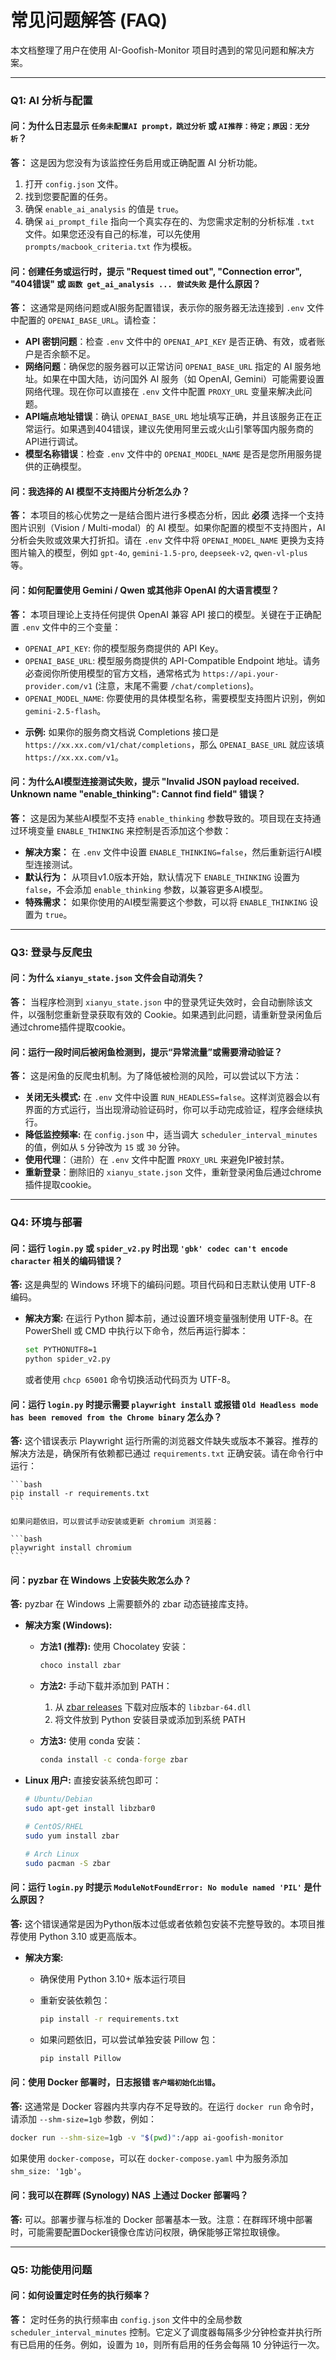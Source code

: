 # 常见问题解答 (FAQ)

本文档整理了用户在使用 AI-Goofish-Monitor 项目时遇到的常见问题和解决方案。 

---

### **Q1: AI 分析与配置**

#### 问：为什么日志显示 `任务未配置AI prompt，跳过分析` 或 `AI推荐：待定；原因：无分析`？

**答：** 这是因为您没有为该监控任务启用或正确配置 AI 分析功能。

1.  打开 `config.json` 文件。
2.  找到您要配置的任务。
3.  确保 `enable_ai_analysis` 的值是 `true`。
4.  确保 `ai_prompt_file` 指向一个真实存在的、为您需求定制的分析标准 `.txt` 文件。如果您还没有自己的标准，可以先使用 `prompts/macbook_criteria.txt` 作为模板。

#### 问：创建任务或运行时，提示 "Request timed out", "Connection error", "404错误" 或 `函数 get_ai_analysis ... 尝试失败` 是什么原因？

**答：** 这通常是网络问题或AI服务配置错误，表示你的服务器无法连接到 `.env` 文件中配置的 `OPENAI_BASE_URL`。请检查：
*   **API 密钥问题**：检查 `.env` 文件中的 `OPENAI_API_KEY` 是否正确、有效，或者账户是否余额不足。
*   **网络问题**：确保您的服务器可以正常访问 `OPENAI_BASE_URL` 指定的 AI 服务地址。如果在中国大陆，访问国外 AI 服务（如 OpenAI, Gemini）可能需要设置网络代理。现在你可以直接在 `.env` 文件中配置 `PROXY_URL` 变量来解决此问题。
*   **API端点地址错误**：确认 `OPENAI_BASE_URL` 地址填写正确，并且该服务正在正常运行。如果遇到404错误，建议先使用阿里云或火山引擎等国内服务商的API进行调试。
*   **模型名称错误**：检查 `.env` 文件中的 `OPENAI_MODEL_NAME` 是否是您所用服务提供的正确模型。

#### 问：我选择的 AI 模型不支持图片分析怎么办？

**答：** 本项目的核心优势之一是结合图片进行多模态分析，因此 **必须** 选择一个支持图片识别（Vision / Multi-modal）的 AI 模型。如果你配置的模型不支持图片，AI 分析会失败或效果大打折扣。请在 `.env` 文件中将 `OPENAI_MODEL_NAME` 更换为支持图片输入的模型，例如 `gpt-4o`, `gemini-1.5-pro`, `deepseek-v2`, `qwen-vl-plus` 等。

#### 问：如何配置使用 Gemini / Qwen 或其他非 OpenAI 的大语言模型？

**答：** 本项目理论上支持任何提供 OpenAI 兼容 API 接口的模型。关键在于正确配置 `.env` 文件中的三个变量：
*   `OPENAI_API_KEY`: 你的模型服务商提供的 API Key。
*   `OPENAI_BASE_URL`: 模型服务商提供的 API-Compatible Endpoint 地址。请务必查阅你所使用模型的官方文档，通常格式为 `https://api.your-provider.com/v1` (注意，末尾不需要 `/chat/completions`)。
*   `OPENAI_MODEL_NAME`: 你要使用的具体模型名称，需要模型支持图片识别，例如 `gemini-2.5-flash`。
- **示例:** 如果你的服务商文档说 Completions 接口是 `https://xx.xx.com/v1/chat/completions`，那么 `OPENAI_BASE_URL` 就应该填 `https://xx.xx.com/v1`。

#### 问：为什么AI模型连接测试失败，提示 "Invalid JSON payload received. Unknown name "enable_thinking": Cannot find field" 错误？

**答：** 这是因为某些AI模型不支持 `enable_thinking` 参数导致的。项目现在支持通过环境变量 `ENABLE_THINKING` 来控制是否添加这个参数：

*   **解决方案：** 在 `.env` 文件中设置 `ENABLE_THINKING=false`，然后重新运行AI模型连接测试。
*   **默认行为：** 从项目v1.0版本开始，默认情况下 `ENABLE_THINKING` 设置为 `false`，不会添加 `enable_thinking` 参数，以兼容更多AI模型。
*   **特殊需求：** 如果你使用的AI模型需要这个参数，可以将 `ENABLE_THINKING` 设置为 `true`。

---

### **Q3: 登录与反爬虫**

#### 问：为什么 `xianyu_state.json` 文件会自动消失？

**答：** 当程序检测到 `xianyu_state.json` 中的登录凭证失效时，会自动删除该文件，以强制您重新登录获取有效的 Cookie。如果遇到此问题，请重新登录闲鱼后通过chrome插件提取cookie。

#### 问：运行一段时间后被闲鱼检测到，提示“异常流量”或需要滑动验证？

**答：** 这是闲鱼的反爬虫机制。为了降低被检测的风险，可以尝试以下方法：
*   **关闭无头模式:** 在 `.env` 文件中设置 `RUN_HEADLESS=false`。这样浏览器会以有界面的方式运行，当出现滑动验证码时，你可以手动完成验证，程序会继续执行。
*   **降低监控频率:** 在 `config.json` 中，适当调大 `scheduler_interval_minutes` 的值，例如从 `5` 分钟改为 `15` 或 `30` 分钟。
*   **使用代理**：（进阶）在 `.env` 文件中配置 `PROXY_URL` 来避免IP被封禁。
*   **重新登录**：删除旧的 `xianyu_state.json` 文件，重新登录闲鱼后通过chrome插件提取cookie。

---

### **Q4: 环境与部署**

#### 问：运行 `login.py` 或 `spider_v2.py` 时出现 `'gbk' codec can't encode character` 相关的编码错误？
**答:** 这是典型的 Windows 环境下的编码问题。项目代码和日志默认使用 UTF-8 编码。
- **解决方案:** 在运行 Python 脚本前，通过设置环境变量强制使用 UTF-8。在 PowerShell 或 CMD 中执行以下命令，然后再运行脚本：

    ```bash
    set PYTHONUTF8=1
    python spider_v2.py
    ```

    或者使用 `chcp 65001` 命令切换活动代码页为 UTF-8。

#### 问：运行 `login.py` 时提示需要 `playwright install` 或报错 `Old Headless mode has been removed from the Chrome binary` 怎么办？
**答:** 这个错误表示 Playwright 运行所需的浏览器文件缺失或版本不兼容。推荐的解决方法是，确保所有依赖都已通过 `requirements.txt` 正确安装。请在命令行中运行：

    ```bash
    pip install -r requirements.txt
    ```

    如果问题依旧，可以尝试手动安装或更新 chromium 浏览器：

    ```bash
    playwright install chromium
    ```

#### 问：pyzbar 在 Windows 上安装失败怎么办？
**答:** pyzbar 在 Windows 上需要额外的 zbar 动态链接库支持。
- **解决方案 (Windows):**
    - **方法1 (推荐):** 使用 Chocolatey 安装：

        ```cmd
        choco install zbar
        ```

    - **方法2:** 手动下载并添加到 PATH：
        1. 从 [zbar releases](https://github.com/NaturalHistoryMuseum/pyzbar/releases) 下载对应版本的 `libzbar-64.dll`
        2. 将文件放到 Python 安装目录或添加到系统 PATH
    - **方法3:** 使用 conda 安装：

        ```cmd
        conda install -c conda-forge zbar
        ```

- **Linux 用户:** 直接安装系统包即可：

    ```bash
    # Ubuntu/Debian
    sudo apt-get install libzbar0
    
    # CentOS/RHEL
    sudo yum install zbar
    
    # Arch Linux
    sudo pacman -S zbar
    ```

#### 问：运行 `login.py` 时提示 `ModuleNotFoundError: No module named 'PIL'` 是什么原因？
**答:** 这个错误通常是因为Python版本过低或者依赖包安装不完整导致的。本项目推荐使用 Python 3.10 或更高版本。
- **解决方案:**
    - 确保使用 Python 3.10+ 版本运行项目
    - 重新安装依赖包：

        ```bash
        pip install -r requirements.txt
        ```

    - 如果问题依旧，可以尝试单独安装 Pillow 包：

        ```bash
        pip install Pillow
        ```

#### 问：使用 Docker 部署时，日志报错 `客户端初始化出错`。
**答:** 这通常是 Docker 容器内共享内存不足导致的。在运行 `docker run` 命令时，请添加 `--shm-size=1gb` 参数，例如：
```bash
docker run --shm-size=1gb -v "$(pwd)":/app ai-goofish-monitor
```
如果使用 `docker-compose`，可以在 `docker-compose.yaml` 中为服务添加 `shm_size: '1gb'`。

#### 问：我可以在群晖 (Synology) NAS 上通过 Docker 部署吗？
**答:** 可以。部署步骤与标准的 Docker 部署基本一致。注意：在群晖环境中部署时，可能需要配置Docker镜像仓库访问权限，确保能够正常拉取镜像。

---

### **Q5: 功能使用问题**

#### 问：如何设置定时任务的执行频率？

**答：** 定时任务的执行频率由 `config.json` 文件中的全局参数 `scheduler_interval_minutes` 控制。它定义了调度器每隔多少分钟检查并执行所有已启用的任务。例如，设置为 `10`，则所有启用的任务会每隔 10 分钟运行一次。
